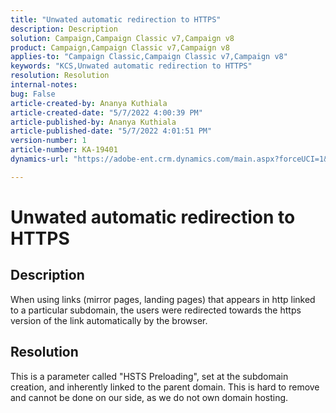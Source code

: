 ```yaml
---
title: "Unwated automatic redirection to HTTPS"
description: Description
solution: Campaign,Campaign Classic v7,Campaign v8
product: Campaign,Campaign Classic v7,Campaign v8
applies-to: "Campaign Classic,Campaign Classic v7,Campaign v8"
keywords: "KCS,Unwated automatic redirection to HTTPS"
resolution: Resolution
internal-notes: 
bug: False
article-created-by: Ananya Kuthiala
article-created-date: "5/7/2022 4:00:39 PM"
article-published-by: Ananya Kuthiala
article-published-date: "5/7/2022 4:01:51 PM"
version-number: 1
article-number: KA-19401
dynamics-url: "https://adobe-ent.crm.dynamics.com/main.aspx?forceUCI=1&pagetype=entityrecord&etn=knowledgearticle&id=0a8b07d3-1ece-ec11-a7b5-0022480a8e40"

---
```

# Unwated automatic redirection to HTTPS

## Description

When using links (mirror pages, landing pages) that appears in http linked to a particular subdomain, the users were redirected towards the https version of the link automatically by the browser.

## Resolution


This is a parameter called "HSTS Preloading", set at the subdomain creation, and inherently linked to the parent domain. This is hard to remove and cannot be done on our side, as we do not own domain hosting.
